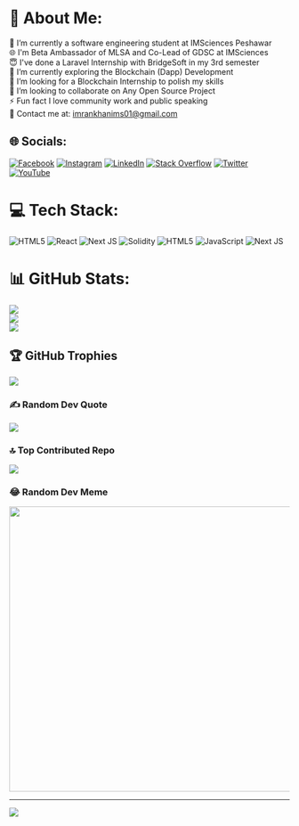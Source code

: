 # 💫 About Me:
🔭 I’m currently a software engineering student at IMSciences Peshawar<br>🌐 I'm Beta Ambassador of MLSA and Co-Lead of GDSC at IMSciences<br>😇 I've done a Laravel Internship with BridgeSoft in my 3rd semester<br>🌱 I’m currently exploring the Blockchain (Dapp) Development<br>🤝 I’m looking for a Blockchain Internship to polish my skills<br>👯 I’m looking to collaborate on Any Open Source Project<br>⚡ Fun fact I love community work and public speaking<br>💬 Contact me at: imrankhanims01@gmail.com


## 🌐 Socials:
[![Facebook](https://img.shields.io/badge/Facebook-%231877F2.svg?logo=Facebook&logoColor=white)](https://facebook.com//imranimsciences) [![Instagram](https://img.shields.io/badge/Instagram-%23E4405F.svg?logo=Instagram&logoColor=white)](https://instagram.com/imrankhanims1/) [![LinkedIn](https://img.shields.io/badge/LinkedIn-%230077B5.svg?logo=linkedin&logoColor=white)](https://linkedin.com/in/imranimsciences/) [![Stack Overflow](https://img.shields.io/badge/-Stackoverflow-FE7A16?logo=stack-overflow&logoColor=white)](https://stackoverflow.com/users/14915004/imran-khan) [![Twitter](https://img.shields.io/badge/Twitter-%231DA1F2.svg?logo=Twitter&logoColor=white)](https://twitter.com/Imrankh95501279) [![YouTube](https://img.shields.io/badge/YouTube-%23FF0000.svg?logo=YouTube&logoColor=white)](https://youtube.com/@itpeshawar7550) 

# 💻 Tech Stack:
![HTML5](https://img.shields.io/badge/html5-%23E34F26.svg?style=for-the-badge&logo=html5&logoColor=white) ![React](https://img.shields.io/badge/react-%2320232a.svg?style=for-the-badge&logo=react&logoColor=%2361DAFB) ![Next JS](https://img.shields.io/badge/Next-black?style=for-the-badge&logo=next.js&logoColor=white) ![Solidity](https://img.shields.io/badge/Solidity-%23363636.svg?style=for-the-badge&logo=solidity&logoColor=white) ![HTML5](https://img.shields.io/badge/html5-%23E34F26.svg?style=for-the-badge&logo=html5&logoColor=white) ![JavaScript](https://img.shields.io/badge/javascript-%23323330.svg?style=for-the-badge&logo=javascript&logoColor=%23F7DF1E) ![Next JS](https://img.shields.io/badge/Next-black?style=for-the-badge&logo=next.js&logoColor=white)
# 📊 GitHub Stats:
![](https://github-readme-stats.vercel.app/api?username=ImranKhanIMS&theme=city_light&hide_border=false&include_all_commits=true&count_private=true)<br/>
![](https://github-readme-streak-stats.herokuapp.com/?user=ImranKhanIMS&theme=city_light&hide_border=false)<br/>
![](https://github-readme-stats.vercel.app/api/top-langs/?username=ImranKhanIMS&theme=city_light&hide_border=false&include_all_commits=true&count_private=true&layout=compact)

## 🏆 GitHub Trophies
![](https://github-profile-trophy.vercel.app/?username=ImranKhanIMS&theme=radical&no-frame=false&no-bg=true&margin-w=4)

### ✍️ Random Dev Quote
![](https://quotes-github-readme.vercel.app/api?type=horizontal&theme=radical)

### 🔝 Top Contributed Repo
![](https://github-contributor-stats.vercel.app/api?username=ImranKhanIMS&limit=5&theme=dark&combine_all_yearly_contributions=true)

### 😂 Random Dev Meme
<img src="https://rm.up.railway.app/" width="512px"/>

---
[![](https://visitcount.itsvg.in/api?id=ImranKhanIMS&icon=2&color=0)](https://visitcount.itsvg.in)
